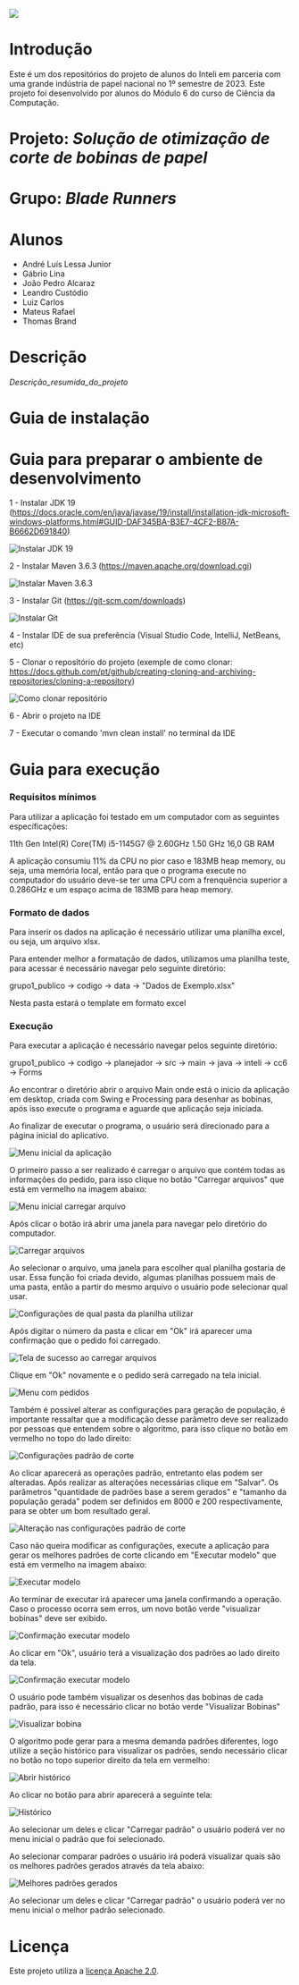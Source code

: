 ![](./img/inteli-logo.png) 

# Introdução

Este é um dos repositórios do projeto de alunos do Inteli em parceria com uma grande indústria de papel nacional no 1º semestre de 2023. Este projeto foi desenvolvido por alunos do Módulo 6 do curso de Ciência da Computação.

# Projeto: *Solução de otimização de corte de bobinas de papel*

# Grupo: *Blade Runners*

# Alunos

* André Luís Lessa Junior
* Gábrio Lina
* João Pedro Alcaraz
* Leandro Custódio
* Luiz Carlos
* Mateus Rafael
* Thomas Brand

# Descrição

*Descrição_resumida_do_projeto*

# Guia de instalação

# Guia para preparar o ambiente de desenvolvimento

1 - Instalar JDK 19 (https://docs.oracle.com/en/java/javase/19/install/installation-jdk-microsoft-windows-platforms.html#GUID-DAF345BA-B3E7-4CF2-B87A-B6662D691840)

![Instalar JDK 19](/img/JDKInstaller.jpeg)

2 - Instalar Maven 3.6.3 (https://maven.apache.org/download.cgi)

![Instalar Maven 3.6.3](/img/MvnInstaller.jpeg)

3 - Instalar Git (https://git-scm.com/downloads)

![Instalar Git](/img/GitInstaller.jpeg)

4 - Instalar IDE de sua preferência (Visual Studio Code, IntelliJ, NetBeans, etc)

5 - Clonar o repositório do projeto (exemple de como clonar: https://docs.github.com/pt/github/creating-cloning-and-archiving-repositories/cloning-a-repository)

![Como clonar repositório](/img/clone-repo.png)

6 - Abrir o projeto na IDE

7 - Executar o comando 'mvn clean install' no terminal da IDE

# Guia para execução
### Requisitos mínimos

Para utilizar a aplicação foi testado em um computador com as seguintes específicações:

11th Gen Intel(R) Core(TM) i5-1145G7 @ 2.60GHz 1.50 GHz 16,0 GB RAM

A aplicação consumiu 11% da CPU no pior caso e 183MB heap memory, ou seja, uma memória local, então para que o programa execute no computador do usuário deve-se ter uma CPU com a frenquência superior a 0.286GHz e um espaço acima de 183MB para heap memory.

### Formato de dados

Para inserir os dados na aplicação é necessário utilizar uma planilha excel, ou seja, um arquivo xlsx.

Para entender melhor a formatação de dados, utilizamos uma planilha teste, para acessar é necessário navegar pelo seguinte diretório:

grupo1_publico -> codigo -> data -> "Dados de Exemplo.xlsx"

Nesta pasta estará o template em formato excel

### Execução

Para executar a aplicação é necessário navegar pelos seguinte diretório:

grupo1_publico -> codigo -> planejador -> src -> main -> java -> inteli -> cc6 -> Forms

Ao encontrar o diretório abrir o arquivo Main onde está o inicio da aplicação em desktop, criada com Swing e Processing para desenhar as bobinas, após isso execute o programa e aguarde que aplicação seja iniciada.

Ao finalizar de executar o programa, o usuário será direcionado para a página inicial do aplicativo.

![Menu inicial da aplicação](img/user-manual-menu.png)

O primeiro passo a ser realizado é carregar o arquivo que contém todas as informações do pedido, para isso clique no botão "Carregar arquivos" que está em vermelho na imagem abaixo:

![Menu inicial carregar arquivo](img/user-manual-menu-load.png)

Após clicar o botão irá abrir uma janela para navegar pelo diretório do computador.

![Carregar arquivos](img/user-manual-load-file-settings.png)

Ao selecionar o arquivo, uma janela para escolher qual planilha gostaria de usar. Essa função foi criada devido, algumas planilhas possuem mais de uma pasta, então a partir do mesmo arquivo o usuário pode selecionar qual usar.

![Configurações de qual pasta da planilha utilizar](img/user-manual-load-file-setting-value.png)

Após digitar o número da pasta e clicar em "Ok" irá aparecer uma confirmação que o pedido foi carregado.

![Tela de sucesso ao carregar arquivos](img/user-manual-load-file-success.png)

Clique em "Ok" novamente e o pedido será carregado na tela inicial.

![Menu com pedidos](img/user-manual-menu-load-conclude.png)

Também é possível alterar as configurações para geração de população, é importante ressaltar que a modificação desse parâmetro deve ser realizado por pessoas que entendem sobre o algoritmo, para isso clique no botão em vermelho no topo do lado direito:

![Configurações padrão de corte](img/user-manual-menu-settings-select.png)

Ao clicar aparecerá as operações padrão, entretanto elas podem ser alteradas. Após realizar as alterações necessárias clique em "Salvar". Os parâmetros "quantidade de padrões base a serem gerados" e "tamanho da população gerada" podem ser definidos em 8000 e 200 respectivamente, para se obter um bom resultado geral.

![Alteração nas configurações padrão de corte](img/user-manual-menu-settings.png)

Caso não queira modificar as configurações, execute a aplicação para gerar os melhores padrões de corte clicando em "Executar modelo" que está em vermelho na imagem abaixo:

![Executar modelo](img/user-manual-menu-execute-button.png)

Ao terminar de executar irá aparecer uma janela confirmando a operação. Caso o processo ocorra sem erros, um novo botão verde "visualizar bobinas" deve ser exibido.

![Confirmação executar modelo](img/user-manual-menu-execute-success.png)

Ao clicar em "Ok", usuário terá a visualização dos padrões ao lado direito da tela.

![Confirmação executar modelo](img/user-manual-menu-execute.png)

O usuário pode também visualizar os desenhos das bobinas de cada padrão, para isso é necessário clicar no botão verde "Visualizar Bobinas"

![Visualizar bobina](img/user-manual-plot-coil.png)

O algoritmo pode gerar para a mesma demanda padrões diferentes, logo utilize a seção histórico para visualizar os padrões, sendo necessário clicar no botão no topo superior direito da tela em vermelho:

![Abrir histórico](img/user-manual-menu-history.png)

Ao clicar no botão para abrir aparecerá a seguinte tela:

![Histórico](img/user-manual-history.png)

Ao selecionar um deles e clicar "Carregar padrão" o usuário poderá ver no menu inicial o padrão que foi selecionado.

Ao selecionar comparar padrões o usuário irá poderá visualizar quais são os melhores padrões gerados através da tela abaixo:

![Melhores padrões gerados](img/user-manual-history-compare.png)

Ao selecionar um deles e clicar "Carregar padrão" o usuário poderá ver no menu inicial o melhor padrão selecionado.


# Licença

Este projeto utiliza a [licença Apache 2.0](LICENSE).